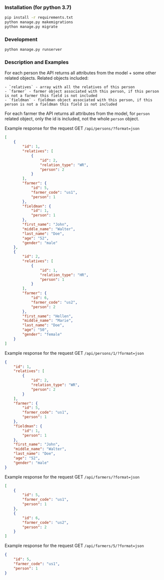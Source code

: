 ### Installation (for python 3.7)

```bash
pip install -r requirements.txt
python manage.py makemigrations
python manage.py migrate
```

### Development

```bash
python manage.py runserver
```

### Description and Examples

For each person the API returns all attributes from the model + some other related objects. Related objects included:

    - `relatives` - array with all the relatives of this person
    - `farmer` - farmer object associated with this person, if this person is not a farmer this field is not included
    - `fieldman` - fieldman object associated with this person, if this person is not a fieldman this field is not included

For each farmer the API returns all attributes from the model, for `person` related object, only the id is included, not the whole `person` object.

Example response for the request GET `/api/persons/?format=json`

```json
[
    {
        "id": 1,
        "relatives": [
            {
                "id": 2,
                "relation_type": "WR",
                "person": 2
            }
        ],
        "farmer": {
            "id": 5,
            "farmer_code": "us1",
            "person": 1
        },
        "fieldman": {
            "id": 1,
            "person": 1
        },
        "first_name": "John",
        "middle_name": "Walter",
        "last_name": "Doe",
        "age": "52",
        "gender": "male"
    },
    {
        "id": 2,
        "relatives": [
            {
                "id": 1,
                "relation_type": "HR",
                "person": 1
            }
        ],
        "farmer": {
            "id": 6,
            "farmer_code": "us2",
            "person": 2
        },
        "first_name": "Hellen",
        "middle_name": "Marie",
        "last_name": "Doe",
        "age": "50",
        "gender": "female"
    }
]
```

Example response for the request GET `/api/persons/1/?format=json`

```json
{
    "id": 1,
    "relatives": [
        {
            "id": 2,
            "relation_type": "WR",
            "person": 2
        }
    ],
    "farmer": {
        "id": 5,
        "farmer_code": "us1",
        "person": 1
    },
    "fieldman": {
        "id": 1,
        "person": 1
    },
    "first_name": "John",
    "middle_name": "Walter",
    "last_name": "Doe",
    "age": "52",
    "gender": "male"
}
```

Example response for the request GET `/api/farmers/?format=json`

```json
[
    {
        "id": 5,
        "farmer_code": "us1",
        "person": 1
    },
    {
        "id": 6,
        "farmer_code": "us2",
        "person": 2
    }
]
```

Example response for the request GET `/api/farmers/5/?format=json`

```json
{
    "id": 5,
    "farmer_code": "us1",
    "person": 1
}
```
